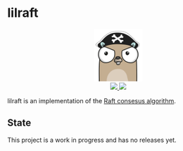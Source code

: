# lilraft

<div align="center" style="text-align: center;">
  <img src="logo.png" height="120">
  <br>
  <a href="https://travis-ci.com/mfcochauxlaberge/lilraft">
    <img src="https://travis-ci.com/mfcochauxlaberge/lilraft.svg?branch=master">
  </a>
  <a href="https://godoc.org/github.com/mfcochauxlaberge/lilraft">
    <img src="https://godoc.org/github.com/golang/gddo?status.svg">
  </a>
</div>

lilraft is an implementation of the [Raft consesus algorithm](https://raft.github.io/).

## State

This project is a work in progress and has no releases yet.